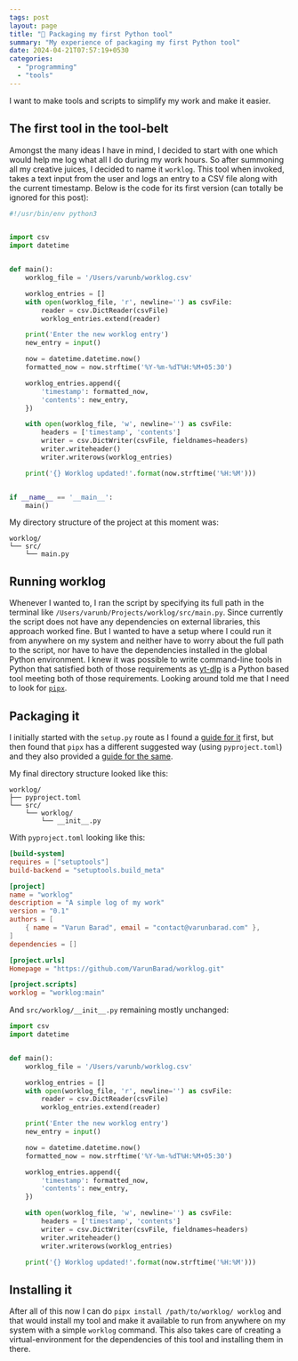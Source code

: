 ```yaml
---
tags: post
layout: page
title: "🐍 Packaging my first Python tool"
summary: "My experience of packaging my first Python tool"
date: 2024-04-21T07:57:19+0530
categories:
  - "programming"
  - "tools"
---
```


I want to make tools and scripts to simplify my work and make it easier.

## The first tool in the tool-belt

Amongst the many ideas I have in mind, I decided to start with one which would help me log what all I do during my work hours. So after summoning all my creative juices, I decided to name it `worklog`. This tool when invoked, takes a text input from the user and logs an entry to a CSV file along with the current timestamp. Below is the code for its first version (can totally be ignored for this post):

```python
#!/usr/bin/env python3


import csv
import datetime


def main():
    worklog_file = '/Users/varunb/worklog.csv'

    worklog_entries = []
    with open(worklog_file, 'r', newline='') as csvFile:
        reader = csv.DictReader(csvFile)
        worklog_entries.extend(reader)

    print('Enter the new worklog entry')
    new_entry = input()

    now = datetime.datetime.now()
    formatted_now = now.strftime('%Y-%m-%dT%H:%M+05:30')

    worklog_entries.append({
        'timestamp': formatted_now,
        'contents': new_entry,
    })

    with open(worklog_file, 'w', newline='') as csvFile:
        headers = ['timestamp', 'contents']
        writer = csv.DictWriter(csvFile, fieldnames=headers)
        writer.writeheader()
        writer.writerows(worklog_entries)

    print('{} Worklog updated!'.format(now.strftime('%H:%M')))


if __name__ == '__main__':
    main()
```

My directory structure of the project at this moment was:

```text
worklog/
└── src/
    └── main.py
```

## Running worklog

Whenever I wanted to, I ran the script by specifying its full path in the terminal like `/Users/varunb/Projects/worklog/src/main.py`. Since currently the script does not have any dependencies on external libraries, this approach worked fine. But I wanted to have a setup where I could run it from anywhere on my system and neither have to worry about the full path to the script, nor have to have the dependencies installed in the global Python environment. I knew it was possible to write command-line tools in Python that satisfied both of those requirements as [yt-dlp](https://github.com/yt-dlp/yt-dlp) is a Python based tool meeting both of those requirements. Looking around told me that I need to look for [`pipx`](https://pipx.pypa.io/).

## Packaging it

I initially started with the `setup.py` route as I found a [guide for it](https://python-packaging.readthedocs.io/en/latest/index.html) first, but then found that `pipx` has a different suggested way (using `pyproject.toml`) and they also provided a [guide for the same](https://setuptools.pypa.io/en/latest/userguide/quickstart.html).

My final directory structure looked like this:

```text
worklog/
├── pyproject.toml
└── src/
    └── worklog/
        └── __init__.py
```

With `pyproject.toml` looking like this:

```toml
[build-system]
requires = ["setuptools"]
build-backend = "setuptools.build_meta"

[project]
name = "worklog"
description = "A simple log of my work"
version = "0.1"
authors = [
    { name = "Varun Barad", email = "contact@varunbarad.com" },
]
dependencies = []

[project.urls]
Homepage = "https://github.com/VarunBarad/worklog.git"

[project.scripts]
worklog = "worklog:main"
```

And `src/worklog/__init__.py` remaining mostly unchanged:

```python
import csv
import datetime


def main():
    worklog_file = '/Users/varunb/worklog.csv'

    worklog_entries = []
    with open(worklog_file, 'r', newline='') as csvFile:
        reader = csv.DictReader(csvFile)
        worklog_entries.extend(reader)

    print('Enter the new worklog entry')
    new_entry = input()

    now = datetime.datetime.now()
    formatted_now = now.strftime('%Y-%m-%dT%H:%M+05:30')

    worklog_entries.append({
        'timestamp': formatted_now,
        'contents': new_entry,
    })

    with open(worklog_file, 'w', newline='') as csvFile:
        headers = ['timestamp', 'contents']
        writer = csv.DictWriter(csvFile, fieldnames=headers)
        writer.writeheader()
        writer.writerows(worklog_entries)

    print('{} Worklog updated!'.format(now.strftime('%H:%M')))
```

## Installing it

After all of this now I can do `pipx install /path/to/worklog/ worklog` and that would install my tool and make it available to run from anywhere on my system with a simple `worklog` command. This also takes care of creating a virtual-environment for the dependencies of this tool and installing them in there.

